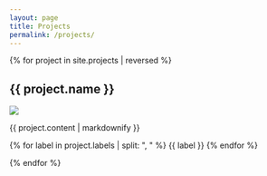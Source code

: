 ```yaml
---
layout: page
title: Projects
permalink: /projects/
---
```


{% for project in site.projects | reversed %}
<div class="post">
    <h2>{{ project.name }}</h2>
    <a href="{{ project.preview }}" class="project-preview"><img src="{{ project.preview }}" /></a>
    <div class="project-info">
        <p>{{ project.content | markdownify }}</p>
        <p style="margin-top: 0.5em;">
            {% for label in project.labels | split: ", " %}
            <span class="project-label">{{ label }}</span>
            {% endfor %}
        </p>
    </div>
</div>
{% endfor %}